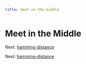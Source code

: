 ```yaml
---
title: meet-in-the-middle
---
```




# Meet in the Middle

Next: [hamming-distance](hamming-distance.md)

Next: [hamming-distance](hamming-distance.md)
